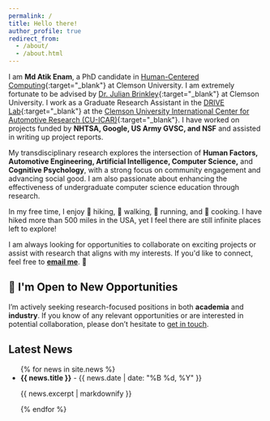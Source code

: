 ```yaml
---
permalink: /
title: Hello there!
author_profile: true
redirect_from: 
  - /about/
  - /about.html
---
```



I am **Md Atik Enam**, a PhD candidate in [Human-Centered Computing](https://www.clemson.edu/cecas/departments/computing/academics/graduates/degrees/phd-hcc.html){:target="_blank"} at Clemson University. I am extremely fortunate to be advised by [Dr. Julian Brinkley](https://scholar.google.com/citations?user=g4BAX40AAAAJ&hl=en){:target="_blank"} at Clemson University. I work as a Graduate Research Assistant in the [DRIVE Lab](https://www.drivelab.ai/){:target="_blank"} at the [Clemson University International Center for Automotive Research (CU-ICAR)](https://cuicar.com/){:target="_blank"}. I have worked on projects funded by **NHTSA, Google, US Army GVSC, and NSF** and assisted in writing up project reports.  

My transdisciplinary research explores the intersection of **Human Factors, Automotive Engineering, Artificial Intelligence, Computer Science,** and **Cognitive Psychology**, with a strong focus on community engagement and advancing social good. I am also passionate about enhancing the effectiveness of undergraduate computer science education through research. 

In my free time, I enjoy 🥾 hiking, 🚶 walking, 🏃 running, and 🍳 cooking. I have hiked more than 500 miles in the USA, yet I feel there are still infinite places left to explore! 

I am always looking for opportunities to collaborate on exciting projects or assist with research that aligns with my interests. If you'd like to connect, feel free to **[email me](mailto:menam@g.clemson.edu)**. 🙂

## 👋 I'm Open to New Opportunities

I’m actively seeking research-focused positions in both **academia** and **industry**. If you know of any relevant opportunities or are interested in potential collaboration, please don’t hesitate to [get in touch](mailto:menam@g.clemson.edu).


## Latest News

<div class="latest-news">
  <ul>
    {% for news in site.news %}
      <li>
        <strong>{{ news.title }}</strong> - {{ news.date | date: "%B %d, %Y" }}
        <p>{{ news.excerpt | markdownify }}</p>
      </li>
    {% endfor %}
  </ul>
</div>